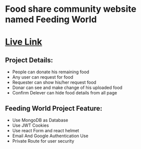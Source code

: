 # Food share community website named Feeding World

# [Live Link](https://food-share-b48b5.firebaseapp.com/)

## Project Details:
- People can donate his remaining food
- Any user can request for food
- Requester can show his/her request food
- Donar can see and make change of his uploaded food
- Confirm Delever can hide food details from all page

## Feeding World Project Feature:

- Use MongoDB as Database
- Use JWT Cookies
- Use react Form and react helmet
- Email And Google Authentication Use
- Private Route for user security
